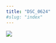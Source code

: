 ```yaml
---
title: "DSC_0624"
#slug: "index"
---
```


[![](/wp-content/2015/05/DSC_0624-300x201.jpg)](/wp-content/2015/05/DSC_0624.jpg)